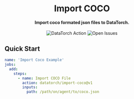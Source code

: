 <h1 align="center">
  Import COCO
</h1>

<h4 align="center">Import coco formated json files to DataTorch.</h4>

<p align="center">
  <img alt="DataTorch Action" src="https://img.shields.io/static/v1?label=DataTorch%20Action&message=datatorch/import-coco@v1&color=blueviolet">
  <img alt="Open Issues" src="https://img.shields.io/github/issues/datatorch-actions/import-coco">
</p>

## Quick Start

```yaml
name: 'Import Coco Example'
jobs:
  add:
    steps:
      - name: Import COCO File
        action: datatorch/import-coco@v1
        inputs:
          path: /path/on/agent/to/coco.json
```
